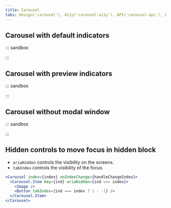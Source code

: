 ```yaml
---
title: Carousel
tabs: Design('carousel'), A11y('carousel-a11y'), API('carousel-api'), Example('carousel-code'), Changelog('carousel-changelog')
---
```


## Carousel with default indicators

::: sandbox

<script lang="tsx">
import React from 'react';
import { Box, Flex } from '@semcore/ui/flex-box';
import Carousel from '@semcore/ui/carousel';

const images = [
  'https://picsum.photos/id/1023/600/400',
  'https://picsum.photos/id/1024/600/400',
  'https://picsum.photos/id/1025/600/400',
];
const altTexts = [
  'A cyclist performing stunts in the forest',
  'A vulture flies with its wings spread wide',
  'A pug wrapped in a blanket sits on the road in the forest',
];
const width = 600;
const imageWidth = width - 75;

const Demo = () => (
  <Carousel
    w={width}
    aria-roledescription='image carousel'
    aria-label='Beauty of Nature'
    zoom={true}
    zoomWidth={1000}
    indicators="default"
  >
      {images.map((url, index) => (
        <Carousel.Item tag='img' key={url} src={url} w={imageWidth} alt={altTexts[index]} />
      ))}
  </Carousel>
);


</script>

:::

## Carousel with preview indicators

::: sandbox

<script lang="tsx">
import React from 'react';
import { Box, Flex } from '@semcore/ui/flex-box';
import Carousel from '@semcore/ui/carousel';

const images = [
  'https://picsum.photos/id/1023/600/400',
  'https://picsum.photos/id/1024/600/400',
  'https://picsum.photos/id/1025/600/400',
];
const altTexts = [
  'A cyclist performing stunts in the forest',
  'A vulture flies with its wings spread wide',
  'A pug wrapped in a blanket sits on the road in the forest',
];
const width = 600;
const imageWidth = width - 75;

const Demo = () => (
  <Carousel
    w={width}
    aria-roledescription='image carousel'
    aria-label='Beauty of Nature'
    zoom={true}
    zoomWidth={1000}
    indicators="preview"
  >
      {images.map((url, index) => (
        <Carousel.Item tag='img' key={url} src={url} w={imageWidth} alt={altTexts[index]} />
      ))}
  </Carousel>
);


</script>

:::

## Carousel without modal window

::: sandbox

<script lang="tsx">
import React from 'react';
import { Box, Flex } from '@semcore/ui/flex-box';
import Carousel from '@semcore/ui/carousel';

const images = [
  'https://picsum.photos/id/1023/600/400',
  'https://picsum.photos/id/1024/600/400',
  'https://picsum.photos/id/1025/600/400',
];
const altTexts = [
  'A cyclist performing stunts in the forest',
  'A vulture flies with its wings spread wide',
  'A pug wrapped in a blanket sits on the road in the forest',
];
const width = 600;
const imageWidth = width - 75;

const Demo = () => (
  <Carousel
    w={width}
    aria-roledescription='image carousel'
    aria-label='Beauty of Nature'
    indicators="preview"
  >
      {images.map((url, index) => (
        <Carousel.Item tag='img' key={url} src={url} w={imageWidth} alt={altTexts[index]} />
      ))}
  </Carousel>
);


</script>

:::

## Hidden controls to move focus in hidden block

- `ariaHidden` controls the visibility on the screens.
- `tabIndex` controls the visibility of the focus.

```jsx
<Carousel index={index} onIndexChange={handleChangeIndex}>
  <Carousel.Item key={ind} ariaHidden={ind === index}>
    <Image />
    <Button tabIndex={ind === index ? 1 : -1} />
  </Carousel.Item>
</Carousel>
```
